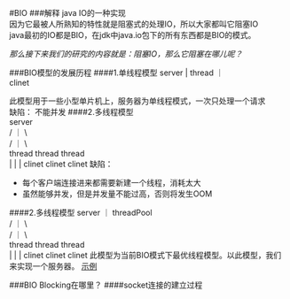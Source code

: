 #BIO
###解释
  java IO的一种实现  
  因为它最被人所熟知的特性就是阻塞式的处理IO，所以大家都叫它阻塞IO  
  java最初的IO都是BIO，在jdk中java.io包下的所有东西都是BIO的模式。

*那么接下来我们的研究的内容就是：阻塞IO，那么它阻塞在哪儿呢？*

###BIO模型的发展历程
####1.单线程模型
             server
               |
             thread
               ｜   
             clinet
             
此模型用于一些小型单片机上，服务器为单线程模式，一次只处理一个请求  
缺陷： 不能并发 
####2.多线程模型              
             server               
           /   ｜   \               
          /    ｜    \              
    thread   thread  thread       
      |        |        |
    clinet   clinet   clinet
缺陷： 
* 每个客户端连接进来都需要新建一个线程，消耗太大
* 虽然能够并发，但是并发量不能过高，否则将发生OOM

####2.多线程模型
             server
               ｜
           threadPool               
           /   ｜   \               
          /    ｜    \              
    thread   thread  thread       
      |        |        |
    clinet   clinet   clinet
此模型为当前BIO模式下最优线程模型。以此模型，我们来实现一个服务器。 [示例](./BIOServer.java) 

###BIO Blocking在哪里？
####socket连接的建立过程

